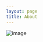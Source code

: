 ```yaml
---
layout: page
title: About
---
```

![image](https://github.com/LWFlouisa/NewPoetry/assets/9245433/70f92e71-a528-4a35-8fd7-663ec9ef4710)
